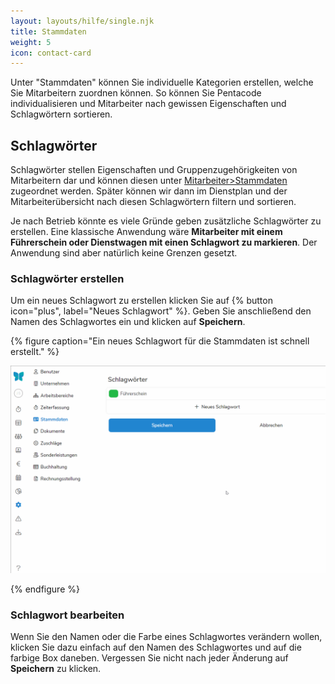 ```yaml
---
layout: layouts/hilfe/single.njk
title: Stammdaten
weight: 5
icon: contact-card
---
```


Unter "Stammdaten" können Sie individuelle Kategorien erstellen, welche Sie Mitarbeitern zuordnen können. So können Sie Pentacode individualisieren und Mitarbeiter nach gewissen Eigenschaften und Schlagwörtern sortieren. 

## Schlagwörter

Schlagwörter stellen Eigenschaften und Gruppenzugehörigkeiten von Mitarbeitern dar und können diesen unter [Mitarbeiter>Stammdaten](/hilfe/handbuch/mitarbeiter/stammdaten/) zugeordnet werden. Später können wir dann im Dienstplan und der Mitarbeiterübersicht nach diesen Schlagwörtern filtern und sortieren. 

Je nach Betrieb könnte es viele Gründe geben zusätzliche Schlagwörter zu erstellen. Eine klassische Anwendung wäre **Mitarbeiter mit einem Führerschein oder Dienstwagen mit einen Schlagwort zu markieren**. Der Anwendung sind aber natürlich keine Grenzen gesetzt.

### Schlagwörter erstellen

Um ein neues Schlagwort zu erstellen klicken Sie auf {% button icon="plus", label="Neues Schlagwort" %}. Geben Sie anschließend den Namen des Schlagwortes ein und klicken auf **Speichern**. 

{% figure caption="Ein neues Schlagwort für die Stammdaten ist schnell erstellt." %}

<img src="neues_schlagwort.gif"/>

{% endfigure %}

### Schlagwort bearbeiten

Wenn Sie den Namen oder die Farbe eines Schlagwortes verändern wollen, klicken Sie dazu einfach auf den Namen des Schlagwortes und auf die farbige Box daneben. Vergessen Sie nicht nach jeder Änderung auf **Speichern** zu klicken. 